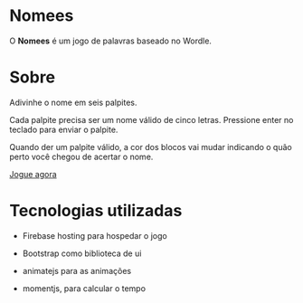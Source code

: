 # Nomees

O **Nomees** é um jogo de palavras baseado no Wordle.

# Sobre
Adivinhe o nome em seis palpites.

Cada palpite precisa ser um nome válido de cinco letras. Pressione enter no teclado para enviar o palpite.

Quando der um palpite válido, a cor dos blocos vai mudar indicando o quão perto você chegou de acertar o nome.

[Jogue agora](https://nomees.web.app/)

# Tecnologias utilizadas

* Firebase hosting para hospedar o jogo

* Bootstrap como biblioteca de ui

* animatejs para as animações

* momentjs, para calcular o tempo
